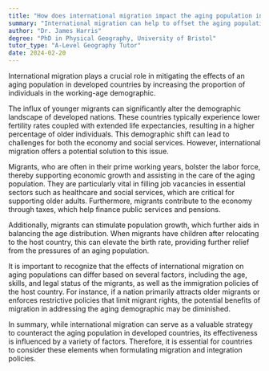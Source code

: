```yaml
---
title: "How does international migration impact the aging population in developed countries?"
summary: "International migration can help to offset the aging population in developed countries by increasing the working-age population."
author: "Dr. James Harris"
degree: "PhD in Physical Geography, University of Bristol"
tutor_type: "A-Level Geography Tutor"
date: 2024-02-20
---
```


International migration plays a crucial role in mitigating the effects of an aging population in developed countries by increasing the proportion of individuals in the working-age demographic.

The influx of younger migrants can significantly alter the demographic landscape of developed nations. These countries typically experience lower fertility rates coupled with extended life expectancies, resulting in a higher percentage of older individuals. This demographic shift can lead to challenges for both the economy and social services. However, international migration offers a potential solution to this issue.

Migrants, who are often in their prime working years, bolster the labor force, thereby supporting economic growth and assisting in the care of the aging population. They are particularly vital in filling job vacancies in essential sectors such as healthcare and social services, which are critical for supporting older adults. Furthermore, migrants contribute to the economy through taxes, which help finance public services and pensions.

Additionally, migrants can stimulate population growth, which further aids in balancing the age distribution. When migrants have children after relocating to the host country, this can elevate the birth rate, providing further relief from the pressures of an aging population.

It is important to recognize that the effects of international migration on aging populations can differ based on several factors, including the age, skills, and legal status of the migrants, as well as the immigration policies of the host country. For instance, if a nation primarily attracts older migrants or enforces restrictive policies that limit migrant rights, the potential benefits of migration in addressing the aging demographic may be diminished.

In summary, while international migration can serve as a valuable strategy to counteract the aging population in developed countries, its effectiveness is influenced by a variety of factors. Therefore, it is essential for countries to consider these elements when formulating migration and integration policies.
    